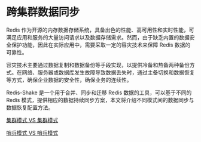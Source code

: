 # 跨集群数据同步

Redis 作为开源的内存数据存储系统，具备出色的性能、高可用性和实时性能，可满足应用和服务的大量访问请求以及数据存储需求。然而，由于缺乏内置的数据安全保护功能，因此在实际应用中，需要采取一定的容灾技术来保障 Redis 数据的可靠性。

容灾技术主要通过数据复制和数据备份等手段实现，以提供冷备和热备两种备份方式。在网络、服务器或数据库发生故障导致数据丢失时，通过主备切换和数据恢复等方式，确保企业数据的安全性，确保业务的连续性。

Redis-Shake 是一个用于合并、同步和迁移 Redis 数据的工具，可以基于不同的 Redis 模式，提供相应的数据持续同步方案，本文将介绍不同模式间的数据同步与数据恢复配置方法。

[集群模式 VS 集群模式](./cluster2cluster.md)

[哨兵模式 VS 哨兵模式](./sentinel2sentinel.md)
